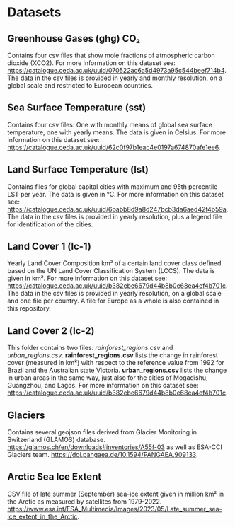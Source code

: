 # Datasets

## Greenhouse Gases (ghg) CO₂

Contains four csv files that show mole fractions
of atmospheric carbon dioxide (XCO2).
For more information on this dataset see:
<https://catalogue.ceda.ac.uk/uuid/070522ac6a5d4973a95c544beef714b4>.
The data in the csv files is provided in yearly and monthly resolution,
on a global scale and restricted to European countries.


## Sea Surface Temperature (sst)

Contains four csv files: One with monthly means of global sea surface
temperature, one with yearly means. The data is given in Celsius.
For more information on this dataset see:
<https://catalogue.ceda.ac.uk/uuid/62c0f97b1eac4e0197a674870afe1ee6>.


## Land Surface Temperature (lst)

Contains files for global capital cities with maximum and 95th percentile LST per year.
The data is given in °C. For more information on this dataset see:
<https://catalogue.ceda.ac.uk/uuid/6babb8d9a8d247bcb3da6aed42f4b59a>.
The data in the csv files is provided in yearly resolution,
plus a legend file for identification of the cities.


## Land Cover 1 (lc-1)

Yearly Land Cover Composition km² of a certain land cover class defined based on the UN Land Cover Classification System (LCCS). The data is given in km².
For more information on this dataset see:
<https://catalogue.ceda.ac.uk/uuid/b382ebe6679d44b8b0e68ea4ef4b701c>.
The data in the csv files is provided in yearly resolution, on a global scale and one file per country.
A file for Europe as a whole is also contained in this repository.

## Land Cover 2 (lc-2)

This folder contains two files: *rainforest_regions.csv* and *urban_regions.csv*.
**rainforest_regions.csv** lists the change in rainforest cover (measured in km²) with respect to the reference value from 1992 for Brazil and the Australian state Victoria.
**urban_regions.csv** lists the change in urban areas in the same way, just also for the cities of Mogadishu, Guangzhou, and Lagos.
For more information on this dataset see:
<https://catalogue.ceda.ac.uk/uuid/b382ebe6679d44b8b0e68ea4ef4b701c>.

## Glaciers

Contains several geojson files derived from Glacier Monitoring in Switzerland (GLAMOS) database. <https://glamos.ch/en/downloads#inventories/A55f-03> as well as ESA-CCI Glaciers team. <https://doi.pangaea.de/10.1594/PANGAEA.909133>.

## Arctic Sea Ice Extent
CSV file of late summer (September) sea-ice extent given in million km² in the Arctic as measured by satellites from 1979-2022. <https://www.esa.int/ESA_Multimedia/Images/2023/05/Late_summer_sea-ice_extent_in_the_Arctic>.
